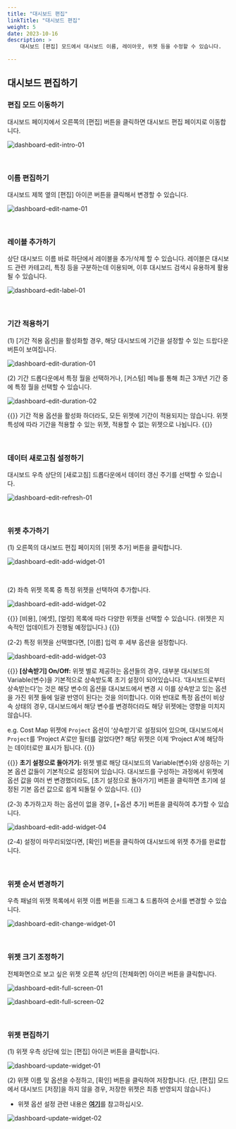 ```yaml
---
title: "대시보드 편집"
linkTitle: "대시보드 편집"
weight: 5
date: 2023-10-16
description: >
    대시보드 [편집] 모드에서 대시보드 이름, 레이아웃, 위젯 등을 수정할 수 있습니다. 

---
```


## 대시보드 편집하기 

### 편집 모드 이동하기 

대시보드 페이지에서 오른쪽의 [편집] 버튼을 클릭하면 대시보드 편집 페이지로 이동합니다.

![dashboard-edit-intro-01](/ko/docs/guides/dashboards/dashboard-img/dashboard-edit-intro-01.png)

<br>

### 이름 편집하기

대시보드 제목 옆의 [편집] 아이콘 버튼을 클릭해서 변경할 수 있습니다.

![dashboard-edit-name-01](/ko/docs/guides/dashboards/dashboard-img/dashboard-edit-name-01.png)

<br>

### 레이블 추가하기 

상단 대시보드 이름 바로 하단에서 레이블을 추가/삭제 할 수 있습니다. 레이블은 대시보드 관련 카테고리, 특징 등을 구분하는데 이용되며, 이후 대시보드 검색시 유용하게 활용될 수 있습니다. 

![dashboard-edit-label-01](/ko/docs/guides/dashboards/dashboard-img/dashboard-edit-label-01.png)

<br>

### 기간 적용하기 

(1) [기간 적용 옵션]을 활성화할 경우, 해당 대시보드에 기간을 설정할 수 있는 드랍다운 버튼이 보여집니다. 

![dashboard-edit-duration-01](/ko/docs/guides/dashboards/dashboard-img/dashboard-edit-duration-01.png)

(2) 기간 드롭다운에서 특정 월을 선택하거나, [커스텀] 메뉴를 통해 최근 3개년 기간 중에 특정 월을 선택할 수 있습니다. 

![dashboard-edit-duration-02](/ko/docs/guides/dashboards/dashboard-img/dashboard-edit-duration-02.png)

{{<alert>}}
기간 적용 옵션을 활성화 하더라도, 모든 위젯에 기간이 적용되지는 않습니다. 위젯 특성에 따라 기간을 적용할 수 있는 위젯, 적용할 수 없는 위젯으로 나뉩니다.
{{</alert>}}

<br>

### 데이터 새로고침 설정하기

대시보드 우측 상단의 [새로고침] 드롭다운에서 데이터 갱신 주기를 선택할 수 있습니다.  

![dashboard-edit-refresh-01](/ko/docs/guides/dashboards/dashboard-img/dashboard-edit-refresh-01.png)

<br>

### 위젯 추가하기

(1) 오른쪽의 대시보드 편집 페이지의 [위젯 추가] 버튼을 클릭합니다.

![dashboard-edit-add-widget-01](/ko/docs/guides/dashboards/dashboard-img/dashboard-edit-add-widget-01.png)

<br>

(2) 좌측 위젯 목록 중 특정 위젯을 선택하여 추가합니다. 

![dashboard-edit-add-widget-02](/ko/docs/guides/dashboards/dashboard-img/dashboard-edit-add-widget-02.png)

{{<alert>}}
[비용], [에셋], [얼럿] 목록에 따라 다양한 위젯을 선택할 수 있습니다. (위젯은 지속적인 업데이트가 진행될 예정입니다.)
{{</alert>}}


(2-2) 특정 위젯을 선택했다면, [이름] 입력 후 세부 옵션을 설정합니다. 

![dashboard-edit-add-widget-03](/ko/docs/guides/dashboards/dashboard-img/dashboard-edit-add-widget-03.png)

{{<alert>}}
**[상속받기] On/Off:** 위젯 별로 제공하는 옵션들의 경우, 대부분 대시보드의 Variable(변수)을 기본적으로 상속받도록 초기 설정이 되어있습니다. ‘대시보드로부터 상속받는다’는 것은 해당 변수의 옵션을 대시보드에서 변경 시 이를 상속받고 있는 옵션을 가진 위젯 들에 일괄 반영이 된다는 것을 의미합니다. 이와 반대로 특정 옵션이 비상속 상태의 경우, 대시보드에서 해당 변수를 변경하더라도 해당 위젯에는 영향을 미치지 않습니다.

e.g. Cost Map 위젯에 `Project` 옵션이 ‘상속받기’로 설정되어 있으며, 대시보드에서 `Project`를 ‘Project A’로만 필터를 걸었다면? 해당 위젯은 이제 ‘Project A’에 해당하는 데이터로만 표시가 됩니다. 
{{</alert>}}

{{<alert>}}
**초기 설정으로 돌아가기:** 위젯 별로 해당 대시보드의 Variable(변수)와 상응하는 기본 옵션 값들이 기본적으로 설정되어 있습니다. 대시보드를 구성하는 과정에서 위젯에 옵션 값을 여러 번 변경했더라도, [초기 설정으로 돌아가기] 버튼을 클릭하면 초기에 설정된 기본 옵션 값으로 쉽게 되돌릴 수 있습니다. 
{{</alert>}}


(2-3) 추가하고자 하는 옵션이 없을 경우, [+옵션 추가] 버튼을 클릭하여 추가할 수 있습니다.

![dashboard-edit-add-widget-04](/ko/docs/guides/dashboards/dashboard-img/dashboard-edit-add-widget-04.png)

(2-4) 설정이 마무리되었다면, [확인] 버튼을 클릭하여 대시보드에 위젯 추가를 완료합니다.


<br>

### 위젯 순서 변경하기

우측 패널의 위젯 목록에서 위젯 이름 버튼을 드래그 & 드롭하여 순서를 변경할 수 있습니다.

![dashboard-edit-change-widget-01](/ko/docs/guides/dashboards/dashboard-img/dashboard-edit-change-widget-01.png)


<br>

### 위젯 크기 조정하기

전체화면으로 보고 싶은 위젯 오른쪽 상단의 [전체화면] 아이콘 버튼을 클릭합니다. 

![dashboard-edit-full-screen-01](/ko/docs/guides/dashboards/dashboard-img/dashboard-edit-full-screen-01.png)

![dashboard-edit-full-screen-02](/ko/docs/guides/dashboards/dashboard-img/dashboard-edit-full-screen-02.png)


<br>

### 위젯 편집하기

(1) 위젯 우측 상단에 있는 [편집] 아이콘 버튼을 클릭합니다.

![dashboard-update-widget-01](/ko/docs/guides/dashboards/dashboard-img/dashboard-update-widget-01.png)

(2) 위젯 이름 및 옵션을 수정하고, [확인] 버튼을 클릭하여 저장합니다. (단, [편집] 모드에서 대시보드 [저장]을 하지 않을 경우, 저장한 위젯은 최종 반영되지 않습니다.) 

- 위젯 옵션 설정 관련 내용은 [**여기**](/ko/docs/guides/dashboards/edit/#위젯-추가하기)를 참고하십시오. 

![dashboard-update-widget-02](/ko/docs/guides/dashboards/dashboard-img/dashboard-update-widget-02.png)
